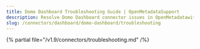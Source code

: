 ```yaml
---
title: Domo Dashboard Troubleshooting Guide | OpenMetadataSupport
description: Resolve Domo Dashboard connector issues in OpenMetadatawith expert troubleshooting guides, common error fixes, and step-by-step solutions.
slug: /connectors/dashboard/domo-dashboard/troubleshooting
---
```


{% partial file="/v1.9/connectors/troubleshooting.md" /%}
